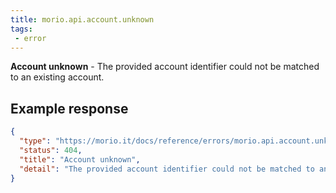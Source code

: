 ```yaml
---
title: morio.api.account.unknown
tags:
 - error
---
```



<!-- MORIO_AUTO_GENERATED_CONTENT_STARTS - Manual changes made below will be overwritten -->
__Account unknown__ - The provided account identifier could not be matched to an existing account.
<!-- MORIO_AUTO_GENERATED_CONTENT_ENDS - Manual changes made above will be overwritten -->


<!-- MORIO_AUTO_GENERATED_CONTENT_STARTS - Manual changes made below will be overwritten -->
## Example response

```json
{
  "type": "https://morio.it/docs/reference/errors/morio.api.account.unknown",
  "status": 404,
  "title": "Account unknown",
  "detail": "The provided account identifier could not be matched to an existing account."
}
```
<!-- MORIO_AUTO_GENERATED_CONTENT_ENDS - Manual changes made above will be overwritten -->
